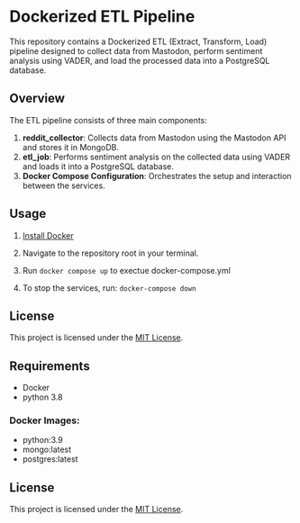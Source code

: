 # Dockerized ETL Pipeline

This repository contains a Dockerized ETL (Extract, Transform, Load) pipeline designed to collect data from Mastodon, perform sentiment analysis using VADER, and load the processed data into a PostgreSQL database.

## Overview

The ETL pipeline consists of three main components:

1. **reddit_collector**: Collects data from Mastodon using the Mastodon API and stores it in MongoDB.
2. **etl_job**: Performs sentiment analysis on the collected data using VADER and loads it into a PostgreSQL database.
3. **Docker Compose Configuration**: Orchestrates the setup and interaction between the services.


## Usage

1. [Install Docker](https://docs.docker.com/get-docker/)
2. Navigate to the repository root in your terminal.
3. Run `docker compose up`  to exectue docker-compose.yml
    
4. To stop the services, run: `docker-compose down`


## License

This project is licensed under the [MIT License](LICENSE).

## Requirements
- Docker
- python 3.8
### Docker Images:
 - python:3.9
 - mongo:latest
 - postgres:latest

## License

This project is licensed under the [MIT License](LICENSE).